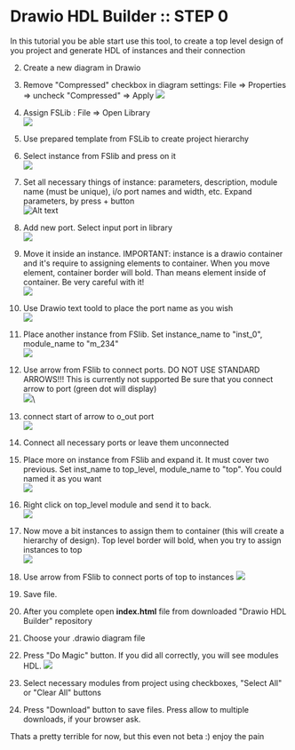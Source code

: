 # Drawio HDL Builder :: STEP 0

In this tutorial you be able start use this tool, to create a top level design of you project and generate HDL of instances and their connection

2. Create a new diagram in Drawio
3. Remove "Compressed" checkbox in diagram settings: File => Properties => uncheck "Compressed" => Apply
![](/img/2.jpg)
4. Assign FSLib : File => Open Library\
![](/img/1.jpg) 
5. Use prepared template from FSLib to create project hierarchy
6. Select instance from FSlib and press on it\
 ![](/docs/img/0.png)
7. Set all necessary  things of instance: parameters, description, module name (must be unique), i/o port names and width, etc. Expand parameters, by press + button\
![Alt text](/docs/img/1.png)
8. Add new port. Select input port in library\
![](/docs/img/2.png) 
9. Move it inside an instance. IMPORTANT: instance is a drawio container and it's require to assigning elements to container. When you move element, container border will bold. Than means element inside of container. Be very careful with it!\
![](/docs/img/3.png)
10. Use Drawio text toold to place the port name as you wish\
![](/docs/img/4.png)

11. Place another instance from FSlib. Set instance_name to "inst_0", module_name to "m_234"\
![](/docs/img/5.png)


12. Use arrow from FSlib to connect ports. DO NOT USE STANDARD ARROWS!!! This is currently not supported
 Be sure that you connect arrow to port (green dot will display)\
![](/docs/img/6.png)\

13. connect start of arrow to o_out port\
![](/docs/img/7.png)

14. Connect all necessary ports or leave them unconnected

15. Place more on instance from FSlib and expand it. It must cover two previous. Set inst_name to top_level, module_name to "top". You could named it as you want\
![](/docs/img/8.png)

16. Right click on top_level module and send it to back. \
![](/docs/img/9.png)

17. Now move a bit instances to assign them to container (this will create a hierarchy of design). Top level border will bold, when you try to assign instances to top\
![](/docs/img/10.png)

18. Use arrow from FSlib to connect ports of top to instances
![](/docs/img/11.png)

19. Save file. 

20. After you complete open **index.html** file from downloaded  "Drawio HDL Builder" repository

21. Choose your .drawio diagram file
22. Press "Do Magic" button. If you did all correctly, you will see modules HDL. 
![](/docs/img/12.png)

23. Select necessary modules from project using checkboxes, "Select All" or "Clear All" buttons
24. Press "Download" button to save files. Press allow to multiple downloads, if your browser ask. 

Thats a pretty terrible for now, but this even not beta :) enjoy the pain